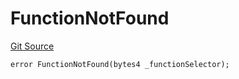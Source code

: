 # FunctionNotFound
[Git Source](https://github.com/thrackle-io/Tron/blob/afc52571532b132ea1dea91ad1d1f1af07381e8a/src/economic/ruleProcessor/application/ApplicationRuleProcessorDiamond.sol)


```solidity
error FunctionNotFound(bytes4 _functionSelector);
```

